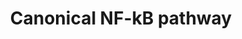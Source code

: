 ---
annotations:
- id: PW:0000499
  parent: signaling pathway
  type: Pathway Ontology
  value: nuclear factor kappa B signaling pathway
authors:
- Mkutmon
- AlexanderPico
- Eweitz
communities:
- ONTOX
description: The canonical NF-KB pathway is induced by the ligand-dependent activation
  of a variety of receptors. Stimulus-dependent activation of the IKK complex results
  in the phosphorylation and subsequent proteasomal degradation of IκBα and IκBε (NFKBIA
  and NFKBIE). This allows the nuclear translocation of transcriptionally active RelA/p50
  (RELA, NFKB1) or c-Rel/p50 heterodimers (REL, NFKB1).
last-edited: 2021-05-23
ndex: f75b9e0f-8b6b-11eb-9e72-0ac135e8bacf
organisms:
- Homo sapiens
redirect_from:
- /index.php/Pathway:WP4562
- /instance/WP4562
- /instance/WP4562_r117956
revision: r117956
schema-jsonld:
- '@context': https://schema.org/
  '@id': https://wikipathways.github.io/pathways/WP4562.html
  '@type': Dataset
  creator:
    '@type': Organization
    name: WikiPathways
  description: The canonical NF-KB pathway is induced by the ligand-dependent activation
    of a variety of receptors. Stimulus-dependent activation of the IKK complex results
    in the phosphorylation and subsequent proteasomal degradation of IκBα and IκBε
    (NFKBIA and NFKBIE). This allows the nuclear translocation of transcriptionally
    active RelA/p50 (RELA, NFKB1) or c-Rel/p50 heterodimers (REL, NFKB1).
  keywords:
  - CHUK
  - IKBKB
  - IKBKG
  - NFKB1
  - NFKBIA
  - NFKBIE
  - REL
  - RELA
  license: CC0
  name: Canonical NF-kB pathway
seo: CreativeWork
title: Canonical NF-kB pathway
wpid: WP4562
---